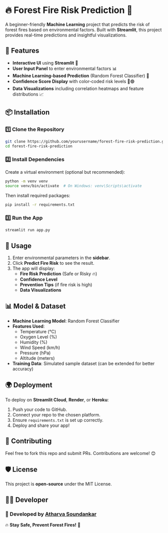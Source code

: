 # 🔥 Forest Fire Risk Prediction 🌲

A beginner-friendly **Machine Learning** project that predicts the risk of forest fires based on environmental factors. Built with **Streamlit**, this project provides real-time predictions and insightful visualizations.

## 🚀 Features
- **Interactive UI** using **Streamlit** 🎨
- **User Input Panel** to enter environmental factors 📊
- **Machine Learning-based Prediction** (Random Forest Classifier) 🤖
- **Confidence Score Display** with color-coded risk levels 🔴🟢
- **Data Visualizations** including correlation heatmaps and feature distributions 📈

## 📦 Installation

### 1️⃣ Clone the Repository
```sh
git clone https://github.com/yourusername/forest-fire-risk-prediction.git
cd forest-fire-risk-prediction
```

### 2️⃣ Install Dependencies
Create a virtual environment (optional but recommended):
```sh
python -m venv venv
source venv/bin/activate  # On Windows: venv\Scripts\activate
```

Then install required packages:
```sh
pip install -r requirements.txt
```

### 3️⃣ Run the App
```sh
streamlit run app.py
```

## 🎯 Usage
1. Enter environmental parameters in the **sidebar**.
2. Click **Predict Fire Risk** to see the result.
3. The app will display:
   - **Fire Risk Prediction** (Safe or Risky 🔥)
   - **Confidence Level**
   - **Prevention Tips** (if fire risk is high)
   - **Data Visualizations**

## 📊 Model & Dataset
- **Machine Learning Model**: Random Forest Classifier
- **Features Used**:
  - Temperature (°C)
  - Oxygen Level (%)
  - Humidity (%)
  - Wind Speed (km/h)
  - Pressure (hPa)
  - Altitude (meters)
- **Training Data**: Simulated sample dataset (can be extended for better accuracy)

## 🌍 Deployment
To deploy on **Streamlit Cloud**, **Render**, or **Heroku**:
1. Push your code to GitHub.
2. Connect your repo to the chosen platform.
3. Ensure `requirements.txt` is set up correctly.
4. Deploy and share your app!

## 🤝 Contributing
Feel free to fork this repo and submit PRs. Contributions are welcome! 😊

## 🛡️ License
This project is **open-source** under the MIT License.

## 👨‍💻 Developer
### 🚀 Developed by [Atharva Soundankar](https://www.linkedin.com/in/atharva-soundankar/)
🔥 **Stay Safe, Prevent Forest Fires!** 🌲


